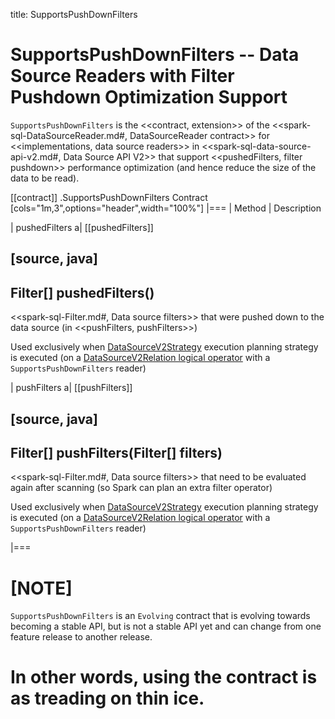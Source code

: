 title: SupportsPushDownFilters

# SupportsPushDownFilters -- Data Source Readers with Filter Pushdown Optimization Support

`SupportsPushDownFilters` is the <<contract, extension>> of the <<spark-sql-DataSourceReader.md#, DataSourceReader contract>> for <<implementations, data source readers>> in <<spark-sql-data-source-api-v2.md#, Data Source API V2>> that support <<pushedFilters, filter pushdown>> performance optimization (and hence reduce the size of the data to be read).

[[contract]]
.SupportsPushDownFilters Contract
[cols="1m,3",options="header",width="100%"]
|===
| Method
| Description

| pushedFilters
a| [[pushedFilters]]

[source, java]
----
Filter[] pushedFilters()
----

<<spark-sql-Filter.md#, Data source filters>> that were pushed down to the data source (in <<pushFilters, pushFilters>>)

Used exclusively when [DataSourceV2Strategy](execution-planning-strategies/DataSourceV2Strategy.md) execution planning strategy is executed (on a [DataSourceV2Relation logical operator](execution-planning-strategies/DataSourceV2Strategy.md#apply-DataSourceV2Relation) with a `SupportsPushDownFilters` reader)

| pushFilters
a| [[pushFilters]]

[source, java]
----
Filter[] pushFilters(Filter[] filters)
----

<<spark-sql-Filter.md#, Data source filters>> that need to be evaluated again after scanning (so Spark can plan an extra filter operator)

Used exclusively when [DataSourceV2Strategy](execution-planning-strategies/DataSourceV2Strategy.md) execution planning strategy is executed (on a [DataSourceV2Relation logical operator](execution-planning-strategies/DataSourceV2Strategy.md#apply-DataSourceV2Relation) with a `SupportsPushDownFilters` reader)

|===

[NOTE]
====
`SupportsPushDownFilters` is an `Evolving` contract that is evolving towards becoming a stable API, but is not a stable API yet and can change from one feature release to another release.

In other words, using the contract is as treading on thin ice.
====
